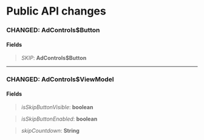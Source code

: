 # Public API changes
### CHANGED:  AdControls$Button
#### Fields


> *SKIP*: **AdControls$Button**




-----

### CHANGED:  AdControls$ViewModel
#### Fields


> *isSkipButtonVisible*: **boolean**

> *isSkipButtonEnabled*: **boolean**

> *skipCountdown*: **String**


